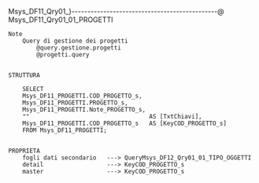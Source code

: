 Msys_DF11_Qry01_}----------------------------------------------@
Msys_DF11_Qry01_01_PROGETTI

	Note
		Query di gestione dei progetti
			@query.gestione.progetti
			@progetti.query


	STRUTTURA

		SELECT 
		Msys_DF11_PROGETTI.COD_PROGETTO_s, 
		Msys_DF11_PROGETTI.PROGETTO_s, 
		Msys_DF11_PROGETTI.Note_PROGETTO_s, 
		"" 									AS [TxtChiavi], 
		Msys_DF11_PROGETTI.COD_PROGETTO_s 	AS [KeyCOD_PROGETTO_s]
		FROM Msys_DF11_PROGETTI;


	PROPRIETA
		fogli dati secondario 	---> QueryMsys_DF12_Qry01_01_TIPO_OGGETTI
		detail					---> KeyCOD_PROGETTO_s
		master					---> KeyCOD_PROGETTO_s	

